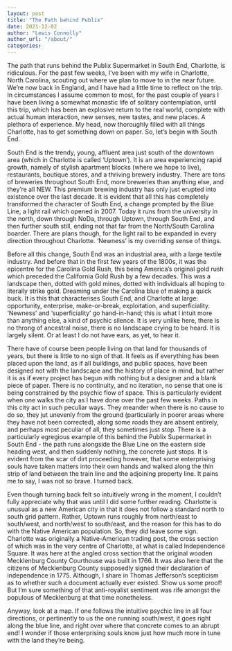 ```yaml
---
layout: post
title: "The Path behind Publix"
date: 2021-12-02
author: "Lewis Connolly"
author_url: "/about/"
categories:
---
```


The path that runs behind the Publix Supermarket in South End, Charlotte, is ridiculous. For the past few weeks, I’ve been with my wife in Charlotte, North Carolina, scouting out where we plan to move to in the near future. We’re now back in England, and I have had a little time to reflect on the trip. In circumstances I assume common to most, for the past couple of years I have been living a somewhat monastic life of solitary contemplation, until this trip, which has been an explosive return to the real world, complete with actual human interaction, new senses, new tastes, and new places. A plethora of experience. My head, now thoroughly filled with all things Charlotte, has to get something down on paper. So, let’s begin with South End.

South End is the trendy, young, affluent area just south of the downtown area (which in Charlotte is called ‘Uptown’). It is an area experiencing rapid growth, namely of stylish apartment blocks (where we hope to live), restaurants, boutique stores, and a thriving brewery industry. There are tons of breweries throughout South End, more breweries than anything else, and they’re all NEW. This premium brewing industry has only just erupted into existence over the last decade. It is evident that all this has completely transformed the character of South End, a change prompted by the Blue Line, a light rail which opened in 2007. Today it runs from the university in the north, down through NoDa, through Uptown, through South End, and then further south still, ending not that far from the North/South Carolina boarder. There are plans though, for the light rail to be expanded in every direction throughout Charlotte. ‘Newness’ is my overriding sense of things.

Before all this change, South End was an industrial area, with a large textile industry. And before that in the first few years of the 1800s, it was the epicentre for the Carolina Gold Rush, this being America’s original gold rush which preceded the California Gold Rush by a few decades. This was a landscape then, dotted with gold mines, dotted with individuals all hoping to literally strike gold. Dreaming under the Carolina blue of making a quick buck. It is this that characterises South End, and Charlotte at large: opportunity, enterprise, make-or-break, exploitation, and superficiality. ‘Newness’ and ‘superficiality’ go hand-in-hand; this is what I intuit more than anything else, a kind of psychic silence. It is very unlike here, there is no throng of ancestral noise, there is no landscape crying to be heard. It is largely silent. Or at least I do not have ears, as yet, to hear it.

There have of course been people living on that land for thousands of years, but there is little to no sign of that. It feels as if everything has been placed upon the land, as if all buildings, and public spaces, have been designed not with the landscape and the history of place in mind, but rather it is as if every project has begun with nothing but a designer and a blank piece of paper. There is no continuity, and no iteration, no sense that one is being constrained by the psychic flow of space. This is particularly evident when one walks the city as I have done over the past few weeks. Paths in this city act in such peculiar ways. They meander when there is no cause to do so, they jut unevenly from the ground (particularly in poorer areas where they have not been corrected), along some roads they are absent entirely, and perhaps most peculiar of all, they sometimes just stop. There is a particularly egregious example of this behind the Publix Supermarket in South End - the path runs alongside the Blue Line on the eastern side heading west, and then suddenly nothing, the concrete just stops. It is evident from the scar of dirt proceeding however, that some enterprising souls have taken matters into their own hands and walked along the thin strip of land between the train line and the adjoining property line. It pains me to say, I was not so brave. I turned back.

Even though turning back felt so intuitively wrong in the moment, I couldn’t fully appreciate why that was until I did some further reading. Charlotte is unusual as a new American city in that it does not follow a standard north to south grid pattern. Rather, Uptown runs roughly from north/east to south/west, and north/west to south/east, and the reason for this has to do with the Native American population. So, they did leave some sign. Charlotte was originally a Native-American trading post, the cross section of which was in the very centre of Charlotte, at what is called Independence Square. It was here at the angled cross section that the original wooden Mecklenburg County Courthouse was built in 1766. It was also here that the citizens of Mecklenburg County supposedly signed their declaration of independence in 1775. Although, I share in Thomas Jefferson’s scepticism as to whether such a document actually ever existed. Show us some proof! But I’m sure something of that anti-royalist sentiment was rife amongst the populous of Mecklenburg at that time nonetheless.

Anyway, look at a map. If one follows the intuitive psychic line in all four directions, or pertinently to us the one running south/west, it goes right along the blue line, and right over where that concrete comes to an abrupt end! I wonder if those enterprising souls know just how much more in tune with the land they’re being.